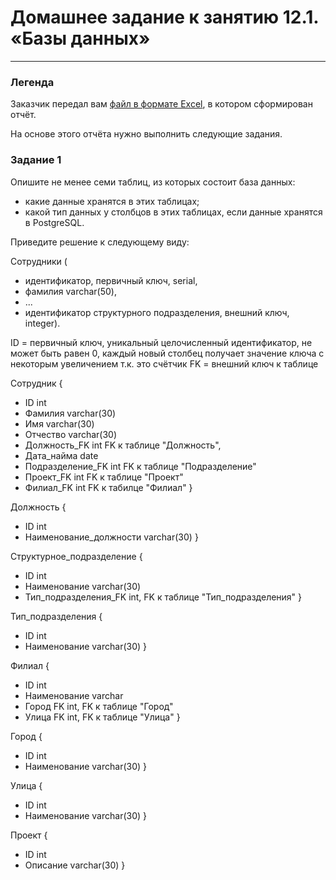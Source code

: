 # Домашнее задание к занятию 12.1. «Базы данных»


---
### Легенда

Заказчик передал вам [файл в формате Excel](https://github.com/netology-code/sdb-homeworks/blob/main/resources/hw-12-1.xlsx), в котором сформирован отчёт. 

На основе этого отчёта нужно выполнить следующие задания.

### Задание 1

Опишите не менее семи таблиц, из которых состоит база данных:

- какие данные хранятся в этих таблицах;
- какой тип данных у столбцов в этих таблицах, если данные хранятся в PostgreSQL.

Приведите решение к следующему виду:

Сотрудники (

- идентификатор, первичный ключ, serial,
- фамилия varchar(50),
- ...
- идентификатор структурного подразделения, внешний ключ, integer).

ID = первичный ключ, уникальный целочисленный идентификатор, не может быть равен 0, каждый новый столбец получает значение ключа с некоторым увеличением т.к. это счётчик
FK = внешний ключ к таблице 

Сотрудник
{
- ID			int
- Фамилия 		varchar(30)
- Имя 			varchar(30)
- Отчество 		varchar(30) 
- Должность_FK 		int FK к таблице "Должность",
- Дата_найма		date
- Подразделение_FK	int FK к таблице "Подразделение"
- Проект_FK		int FK к таблице "Проект"
- Филиал_FK		int FK к табилце "Филиал"
}


Должность
{
- ID			int
- Наименование_должности	varchar(30)
}

Структурное_подразделение
{
- ID			int
- Наименование		varchar(30)
- Тип_подразделения_FK	int, FK к таблице "Тип_подразделения"
}

Тип_подразделения
{
- ID			int
- Наименование 		varchar(30)
}

Филиал
{
- ID			int
- Наименование		varchar
- Город FK		int, FK к таблице "Город"
- Улица FK		int, FK к таблице "Улица"
}

Город
{
- ID			int
- Наименование		varchar(30)
}

Улица
{
- ID			int
- Наименование		varchar(30)
}

Проект
{
- ID			int
- Описание		varchar(30)
}

